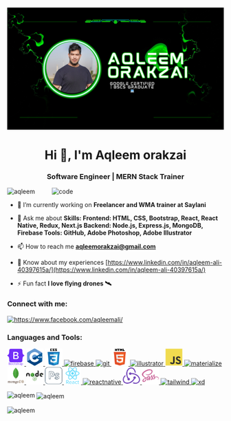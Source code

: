 ![logo](https://github.com/Aqleem/Aqleem/blob/main/banner.png)
<h1 align="center">Hi 👋, I'm Aqleem orakzai</h1>
<h3 align="center">Software Engineer | MERN Stack Trainer</h3>
<img align="right" src="https://scontent.fisb6-2.fna.fbcdn.net/v/t39.30808-6/412224941_5680580092066827_1271671846841911124_n.jpg?_nc_cat=109&ccb=1-7&_nc_sid=127cfc&_nc_eui2=AeH1xY2QYfd4fBgPTA1Du6I5Ys497wmCfpZizj3vCYJ-lqgPWffclGrTVvKNDEvq8YhnjOnVjj_cwMmjnuJIRiW7&_nc_ohc=jse2rHOuCMEQ7kNvgEZU3Jz&_nc_ht=scontent.fisb6-2.fna&oh=00_AYB3Lmx7GeIZd3D1dtEkgWFWTGPDTZUh1_ptGTxBaW-08g&oe=66B3BBFB" alt="code" width="400">

<p align="left"> <img src="https://komarev.com/ghpvc/?username=aqleem&label=Profile%20views&color=0e75b6&style=flat" alt="aqleem" /> </p>

- 🔭 I’m currently working on **Freelancer and WMA trainer at Saylani**

- 💬 Ask me about **Skills: Frontend: HTML, CSS, Bootstrap, React, React Native, Redux, Next.js Backend: Node.js, Express.js, MongoDB, Firebase Tools: GitHub, Adobe Photoshop, Adobe Illustrator**

- 📫 How to reach me **aqleemorakzai@gmail.com**

- 📄 Know about my experiences [https://www.linkedin.com/in/aqleem-ali-40397615a/](https://www.linkedin.com/in/aqleem-ali-40397615a/)

- ⚡ Fun fact **I love flying drones 🛰**

<h3 align="left">Connect with me:</h3>
<p align="left">
<a href="https://fb.com/https://www.facebook.com/aqleemali/" target="blank"><img align="center" src="https://raw.githubusercontent.com/rahuldkjain/github-profile-readme-generator/master/src/images/icons/Social/facebook.svg" alt="https://www.facebook.com/aqleemali/" height="30" width="40" /></a>
</p>

<h3 align="left">Languages and Tools:</h3>
<p align="left"> <a href="https://getbootstrap.com" target="_blank" rel="noreferrer"> <img src="https://raw.githubusercontent.com/devicons/devicon/master/icons/bootstrap/bootstrap-plain-wordmark.svg" alt="bootstrap" width="40" height="40"/> </a> <a href="https://www.w3schools.com/cpp/" target="_blank" rel="noreferrer"> <img src="https://raw.githubusercontent.com/devicons/devicon/master/icons/cplusplus/cplusplus-original.svg" alt="cplusplus" width="40" height="40"/> </a> <a href="https://www.w3schools.com/css/" target="_blank" rel="noreferrer"> <img src="https://raw.githubusercontent.com/devicons/devicon/master/icons/css3/css3-original-wordmark.svg" alt="css3" width="40" height="40"/> </a> <a href="https://firebase.google.com/" target="_blank" rel="noreferrer"> <img src="https://www.vectorlogo.zone/logos/firebase/firebase-icon.svg" alt="firebase" width="40" height="40"/> </a> <a href="https://git-scm.com/" target="_blank" rel="noreferrer"> <img src="https://www.vectorlogo.zone/logos/git-scm/git-scm-icon.svg" alt="git" width="40" height="40"/> </a> <a href="https://www.w3.org/html/" target="_blank" rel="noreferrer"> <img src="https://raw.githubusercontent.com/devicons/devicon/master/icons/html5/html5-original-wordmark.svg" alt="html5" width="40" height="40"/> </a> <a href="https://www.adobe.com/in/products/illustrator.html" target="_blank" rel="noreferrer"> <img src="https://www.vectorlogo.zone/logos/adobe_illustrator/adobe_illustrator-icon.svg" alt="illustrator" width="40" height="40"/> </a> <a href="https://developer.mozilla.org/en-US/docs/Web/JavaScript" target="_blank" rel="noreferrer"> <img src="https://raw.githubusercontent.com/devicons/devicon/master/icons/javascript/javascript-original.svg" alt="javascript" width="40" height="40"/> </a> <a href="https://materializecss.com/" target="_blank" rel="noreferrer"> <img src="https://raw.githubusercontent.com/prplx/svg-logos/5585531d45d294869c4eaab4d7cf2e9c167710a9/svg/materialize.svg" alt="materialize" width="40" height="40"/> </a> <a href="https://www.mongodb.com/" target="_blank" rel="noreferrer"> <img src="https://raw.githubusercontent.com/devicons/devicon/master/icons/mongodb/mongodb-original-wordmark.svg" alt="mongodb" width="40" height="40"/> </a> <a href="https://nodejs.org" target="_blank" rel="noreferrer"> <img src="https://raw.githubusercontent.com/devicons/devicon/master/icons/nodejs/nodejs-original-wordmark.svg" alt="nodejs" width="40" height="40"/> </a> <a href="https://www.photoshop.com/en" target="_blank" rel="noreferrer"> <img src="https://raw.githubusercontent.com/devicons/devicon/master/icons/photoshop/photoshop-line.svg" alt="photoshop" width="40" height="40"/> </a> <a href="https://reactjs.org/" target="_blank" rel="noreferrer"> <img src="https://raw.githubusercontent.com/devicons/devicon/master/icons/react/react-original-wordmark.svg" alt="react" width="40" height="40"/> </a> <a href="https://reactnative.dev/" target="_blank" rel="noreferrer"> <img src="https://reactnative.dev/img/header_logo.svg" alt="reactnative" width="40" height="40"/> </a> <a href="https://redux.js.org" target="_blank" rel="noreferrer"> <img src="https://raw.githubusercontent.com/devicons/devicon/master/icons/redux/redux-original.svg" alt="redux" width="40" height="40"/> </a> <a href="https://sass-lang.com" target="_blank" rel="noreferrer"> <img src="https://raw.githubusercontent.com/devicons/devicon/master/icons/sass/sass-original.svg" alt="sass" width="40" height="40"/> </a> <a href="https://tailwindcss.com/" target="_blank" rel="noreferrer"> <img src="https://www.vectorlogo.zone/logos/tailwindcss/tailwindcss-icon.svg" alt="tailwind" width="40" height="40"/> </a> <a href="https://www.adobe.com/products/xd.html" target="_blank" rel="noreferrer"> <img src="https://cdn.worldvectorlogo.com/logos/adobe-xd.svg" alt="xd" width="40" height="40"/> </a> </p>

<p><img align="left" src="https://github-readme-stats.vercel.app/api/top-langs?username=aqleem&show_icons=true&locale=en&layout=compact" alt="aqleem" /></p>

<p>&nbsp;<img align="center" src="https://github-readme-stats.vercel.app/api?username=aqleem&show_icons=true&locale=en" alt="aqleem" /></p>

<p><img align="center" src="https://github-readme-streak-stats.herokuapp.com/?user=aqleem&" alt="aqleem" /></p>
